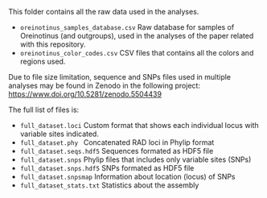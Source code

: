 This folder contains all the raw data used in the analyses.

- `oreinotinus_samples_database.csv` Raw database for samples of Oreinotinus (and outgroups), used in the analyses of the paper related with this repository.
- `oreinotinus_color_codes.csv` CSV files that contains all the colors and regions used.

Due to file size limitation, sequence and SNPs files used in multiple analyses may be found in Zenodo in the following project: 
https://www.doi.org/10.5281/zenodo.5504439


The full list of files is: 
- `full_dataset.loci` Custom format that shows each individual locus with variable sites indicated.
- `full_dataset.phy	` Concatenated RAD loci in Phylip format
- `full_dataset.seqs.hdf5` Sequences formated as HDF5 file
- `full_dataset.snps` Phylip files that includes only variable sites (SNPs)
- `full_dataset.snps.hdf5` SNPs formated as HDF5 file
- `full_dataset.snpsmap` Information about location (locus) of SNPs 
- `full_dataset_stats.txt` Statistics about the assembly